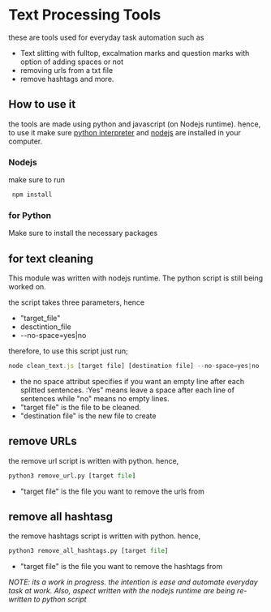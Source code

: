 # Text Processing Tools

these are tools used for everyday task automation such as 
- Text slitting with fulltop, excalmation marks and question marks with option of adding spaces or not
- removing urls from a txt file
- remove hashtags and more.

## How to use it

the tools are made using python and javascript (on Nodejs runtime). hence, to use it make sure [python interpreter](https://www.python.org/downloads/) and  [nodejs](https://nodejs.org/) are installed in your computer.

### Nodejs

make sure to run
``` javascript
 npm install
```

### for Python
Make sure to install the necessary packages

## for text cleaning

This module was written with  nodejs runtime. The python script is still being worked on.

the script takes three parameters, hence
- "target_file"
- desctintion_file
- --no-space=yes|no

therefore, to use this script just run;
``` javascript
node clean_text.js [target file] [destination file] --no-space=yes|no 
```
- the no space attribut specifies if you want an empty line after each splitted sentences. :Yes" means leave a space after each line of sentences while "no" means no empty lines.
- "target file" is the file to be cleaned.
- "destination file" is the new file to create 

## remove URLs

the remove url script is written with python. hence,
```python
python3 remove_url.py [target file]
```
- "target file" is the file you want to remove the urls from

## remove all hashtasg

the remove hashtags script is written with python. hence,
```python
python3 remove_all_hashtags.py [target file]
```
- "target file" is the file you want to remove the hashtags from

*NOTE: its a work in progress. the intention is ease and automate everyday task at work. Also, aspect written with the nodejs runtime are being re-written to python script* 

